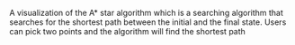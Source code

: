 A visualization of the A* star algorithm which is  a searching algorithm that searches for the shortest path between the initial and the final state. Users can pick two points and the algorithm will find the shortest path

